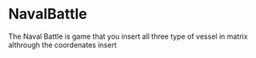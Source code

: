 # NavalBattle
<p>The Naval Battle is game that you insert  all three type of vessel in matrix althrough the coordenates insert  </p>
